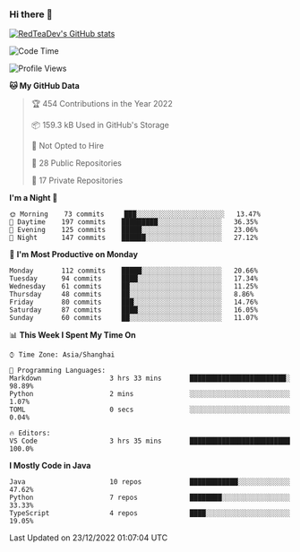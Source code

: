 ### Hi there 👋

<!--
**RedTeaDev/RedTeaDev** is a ✨ _special_ ✨ repository because its `README.md` (this file) appears on your GitHub profile.

Here are some ideas to get you started:

- 🔭 I’m currently working on ...
- 🌱 I’m currently learning ...
- 👯 I’m looking to collaborate on ...
- 🤔 I’m looking for help with ...
- 💬 Ask me about ...
- 📫 How to reach me: ...
- 😄 Pronouns: ...
- ⚡ Fun fact: ...
-->

<!--
[![wakatime](https://wakatime.com/badge/user/6b101ed0-04c0-4490-9283-eb61f2efff96.svg)](https://wakatime.com/@6b101ed0-04c0-4490-9283-eb61f2efff96)
!-->

[![RedTeaDev's GitHub stats](https://github-readme-stats.vercel.app/api?username=RedTeaDev)](https://github.com/anuraghazra/github-readme-stats)
<!--
[![willianrod's wakatime stats](https://github-readme-stats.vercel.app/api/wakatime?username=RedTeaDev)](https://github.com/anuraghazra/github-readme-stats)
!-->
<!--START_SECTION:waka-->
![Code Time](http://img.shields.io/badge/Code%20Time-1%2C062%20hrs%2021%20mins-blue)

![Profile Views](http://img.shields.io/badge/Profile%20Views-1-blue)

**🐱 My GitHub Data** 

> 🏆 454 Contributions in the Year 2022
 > 
> 📦 159.3 kB Used in GitHub's Storage 
 > 
> 🚫 Not Opted to Hire
 > 
> 📜 28 Public Repositories 
 > 
> 🔑 17 Private Repositories  
 > 
**I'm a Night 🦉** 

```text
🌞 Morning    73 commits     ███░░░░░░░░░░░░░░░░░░░░░░   13.47% 
🌆 Daytime    197 commits    █████████░░░░░░░░░░░░░░░░   36.35% 
🌃 Evening    125 commits    █████░░░░░░░░░░░░░░░░░░░░   23.06% 
🌙 Night      147 commits    ██████░░░░░░░░░░░░░░░░░░░   27.12%

```
📅 **I'm Most Productive on Monday** 

```text
Monday       112 commits    █████░░░░░░░░░░░░░░░░░░░░   20.66% 
Tuesday      94 commits     ████░░░░░░░░░░░░░░░░░░░░░   17.34% 
Wednesday    61 commits     ██░░░░░░░░░░░░░░░░░░░░░░░   11.25% 
Thursday     48 commits     ██░░░░░░░░░░░░░░░░░░░░░░░   8.86% 
Friday       80 commits     ███░░░░░░░░░░░░░░░░░░░░░░   14.76% 
Saturday     87 commits     ████░░░░░░░░░░░░░░░░░░░░░   16.05% 
Sunday       60 commits     ██░░░░░░░░░░░░░░░░░░░░░░░   11.07%

```


📊 **This Week I Spent My Time On** 

```text
⌚︎ Time Zone: Asia/Shanghai

💬 Programming Languages: 
Markdown                 3 hrs 33 mins       ████████████████████████░   98.89% 
Python                   2 mins              ░░░░░░░░░░░░░░░░░░░░░░░░░   1.07% 
TOML                     0 secs              ░░░░░░░░░░░░░░░░░░░░░░░░░   0.04%

🔥 Editors: 
VS Code                  3 hrs 35 mins       █████████████████████████   100.0%

```

**I Mostly Code in Java** 

```text
Java                     10 repos            ████████████░░░░░░░░░░░░░   47.62% 
Python                   7 repos             ████████░░░░░░░░░░░░░░░░░   33.33% 
TypeScript               4 repos             ████░░░░░░░░░░░░░░░░░░░░░   19.05%

```



 Last Updated on 23/12/2022 01:07:04 UTC
<!--END_SECTION:waka-->


